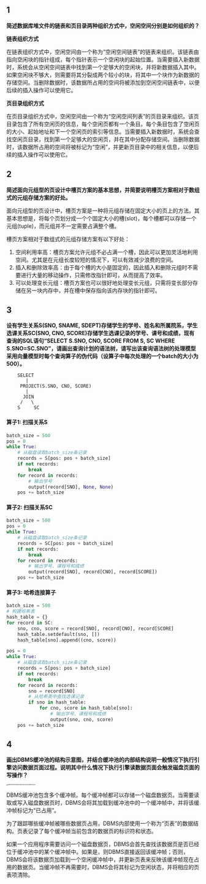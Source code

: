 ## 1

**简述数据库堆文件的链表和页目录两种组织方式中，空闲空间分别是如何组织的？**

**链表组织方式**

在链表组织方式中，空闲空间由一个称为“空闲空间链表”的链表来组织。该链表由指向空闲块的指针组成，每个指针表示一个空闲块的起始位置。当需要插入新数据时，系统会从空闲空间链表中找到第一个足够大的空闲块，并将新数据插入其中。如果空闲块不够大，则需要将其分裂成两个较小的块，将其中一个块作为新数据的存储空间。当删除数据时，该数据所占用的空间将被添加到空闲空间链表中，以便后续的插入操作可以使用它。

**页目录组织方式**

在页目录组织方式中，空闲空间由一个称为“空闲空间列表”的页目录来组织。该页目录包含了所有空闲页的信息，每个空闲页都有一个条目。每个条目包含了空闲页的大小、起始地址和下一个空闲页的索引等信息。当需要插入新数据时，系统会查找空闲页目录，找到第一个足够大的空闲页，并在其中分配存储空间。当删除数据时，该数据所占用的空间将被标记为“空闲”，并更新页目录中的相关信息，以便后续的插入操作可以使用它。

## 2

 **简述面向元组型的页设计中槽页方案的基本思想，并简要说明槽页方案相对于数组式的元组存储方案的好处。**

面向元组型的页设计中，槽页方案是一种将元组存储在固定大小的页上的方法。其基本思想是，将每个页划分成一个个固定大小的槽(slot)，每个槽都可以存储一个元组(tuple)，而元组并不一定需要占满整个槽。

槽页方案相对于数组式的元组存储方案有以下好处：

1. 空间利用率高：槽页方案允许元组不必占满一个槽，因此可以更加灵活地利用空间。尤其是在元组长度较短的情况下，可以有效减少浪费的空间。
2. 插入和删除效率高：由于每个槽的大小是固定的，因此插入和删除元组时不需要进行大量的移动操作，只需修改指针即可，从而提高了效率。
3. 可以处理变长元组：槽页方案也可以很好地处理变长元组，只需将变长部分存储在另一块内存中，并在槽中保存指向该内存块的指针即可。

## 3

**设有学生关系S(SNO, SNAME, SDEPT)存储学生的学号、姓名和所属院系，学生选课关系SC(SNO, CNO, SCORE)存储学生选课记录的学号、课号和成绩，现有查询的SQL语句“SELECT S.SNO, CNO, SCORE FROM S, SC WHERE S.SNO=SC.SNO”，请画出查询计划的语法树，请写出该查询语法树的处理模型采用向量模型时每个查询算子的伪代码（设算子中每次处理的一个batch的大小为500）。**

        SELECT
           |
         PROJECT(S.SNO, CNO, SCORE)
           |
          JOIN
         /   \
        S     SC

#### 算子1: 扫描关系S

```python
batch_size = 500
pos = 0
while True:
    # 从磁盘读取batch_size条记录
    records = S[pos: pos + batch_size]
    if not records:
        break
    for record in records:
        # 输出学号
        output(record[SNO], None, None)
    pos += batch_size
```

#### 算子2: 扫描关系SC

```python
batch_size = 500
pos = 0
while True:
    # 从磁盘读取batch_size条记录
    records = SC[pos: pos + batch_size]
    if not records:
        break
    for record in records:
        # 输出学号、课程号和成绩
        output(record[SNO], record[CNO], record[SCORE])
    pos += batch_size
```

#### 算子3: 哈希连接算子

```python
batch_size = 500
# 构建哈希表
hash_table = {}
for record in SC:
    sno, cno, score = record[SNO], record[CNO], record[SCORE]
    hash_table.setdefault(sno, [])
    hash_table[sno].append((cno, score))

pos = 0
while True:
    # 从磁盘读取batch_size条记录
    records = S[pos: pos + batch_size]
    if not records:
        break
    for record in records:
        sno = record[SNO]
        # 从哈希表中查找选课记录
        if sno in hash_table:
            for cno, score in hash_table[sno]:
                # 输出学号、课程号和成绩
                output(sno, cno, score)
    pos += batch_size
```

## 4

**画出DBMS缓冲池的结构示意图，并结合缓冲池的内部结构说明一般情况下执行引擎访问数据页面过程。说明其中什么情况下执行引擎读数据页面会触发磁盘页面的写操作？**

<img src="C:\Users\MYH\Desktop\6B60FFAFF91604AD0FEF0ACAC8ADCDC6.jpg" alt="6B60FFAFF91604AD0FEF0ACAC8ADCDC6" style="zoom:25%;" />

DBMS缓冲池包含多个缓冲帧。每个缓冲帧都可以存储一个磁盘数据页。当需要读取或写入磁盘数据页时，DBMS会将其加载到缓冲池中的一个缓冲帧中，并将该缓冲帧标记为“已占用”。

为了跟踪哪些缓冲帧被哪些数据页占用，DBMS内部使用一个称为“页表”的数据结构。页表记录了每个缓冲帧当前包含的数据页的标识符和状态。

如果一个应用程序需要访问一个磁盘数据页，DBMS会首先查找该数据页是否已经位于缓冲池中的某个缓冲帧中。如果是，则DBMS直接返回该缓冲帧；否则，DBMS会将该数据页加载到一个空闲缓冲帧中，并更新页表来反映该缓冲帧现在占用的数据页。当缓冲帧不再需要时，DBMS会将其标记为空闲状态，并将相应的页表项清除。